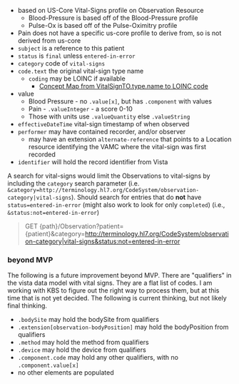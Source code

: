 
- based on US-Core Vital-Signs profile on Observation Resource
  - Blood-Pressure is based off of the Blood-Pressure profile
  - Pulse-Ox is based off of the Pulse-Oximitry profile
- Pain does not have a specific us-core profile to derive from, so is not derived from us-core
- `subject` is a reference to this patient
- `status` is `final` unless `entered-in-error`
- `category` code of `vital-signs`
- `code.text` the original vital-sign type name
  - `coding` may be LOINC if available
    - [Concept Map from VitalSignTO.type.name to LOINC code](ConceptMap-VF-VitalsCodes.html)
- value
  - Blood Pressure - no `.value[x]`, but has `.component` with values
  - Pain - `.valueInteger` - a score 0-10
  - Those with units use `.valueQuantity` else `.valueString`
- `effectiveDateTime` vital-sign timestamp of when observed
- `performer` may have contained recorder, and/or observer
  - may have an extension `alternate-reference` that points to a Location resource identifying the VAMC where the vital-sign was first recorded
- `identifier` will hold the record identifier from Vista

A search for vital-signs would limit the Observations to vital-signs by including the `category` search parameter (i.e. `&category=http://terminology.hl7.org/CodeSystem/observation-category|vital-signs`).
Should search for entries that do **not** have `status=entered-in-error` (might also work to look for only `completed`) (i.e., `&status:not=entered-in-error`)
> GET {path}/Observation?patient={patient}&category=http://terminology.hl7.org/CodeSystem/observation-category|vital-signs&status:not=entered-in-error

### beyond MVP

The following is a future improvement beyond MVP. There are "qualifiers" in the vista data model with vital signs. They are a flat list of codes. I am working with KBS to figure out the right way to process them, but at this time that is not yet decided. The following is current thinking, but not likely final thinking.

- `.bodySite` may hold the bodySite from qualifiers
- `.extension[observation-bodyPosition]` may hold the bodyPosition from qualifiers
- `.method` may hold the method from qualifiers
- `.device` may hold the device from qualifiers
- `.component.code` may hold any other qualifiers, with no `.component.value[x]`
- no other elements are populated
